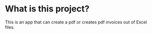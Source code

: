 # What is this project?
This is an app that can create a pdf or creates pdf invoices out of Excel files.